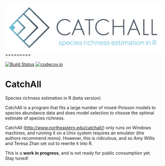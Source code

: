 
# <img src="man/figures/logo.png" align="right" />

=========

[![Build Status](https://travis-ci.org/adw96/CatchAll.svg?branch=master)](https://travis-ci.org/adw96/CatchAll)
[![codecov.io](https://codecov.io/gh/adw96/CatchAll/coverage.svg?branch=master)](https://codecov.io/gh/adw96/CatchAll?branch=master)

# CatchAll
Species richness estimation in R (beta version)

CatchAll is a program that fits a large number of mixed-Poisson models to species abundance data and does model selection to choose the optimal estimate of species richness.

CatchAll (http://www.northeastern.edu/catchall/) only runs on Windows machines, and running it on a Unix system requires an emulator (the authors recommend mono). However, this is ridiculous, and so Amy Willis and Teresa Zhan set out to rewrite it into R.

This is a **work in progress**, and is not ready for public consumption yet. Stay tuned!

